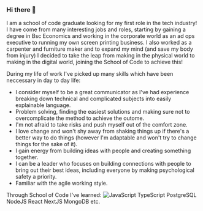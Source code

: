 ### Hi there 👋

I am a school of code graduate looking for my first role in the tech industry! I have come from many interesting jobs and roles, starting by gaining a degree in Bsc Economics and working in the corporate world as an ad ops executive to running my own screen printing business. I also worked as a carpenter and furniture maker and to expand my mind (and save my body from injury) I decided to take the leap from making in the physical world to making in the digital world, joining the School of Code to achieve this! 

During my life of work I've picked up many skills which have been neccessary in day to day life: 
- I consider myself to be a great communicator as I've had experience breaking down technical and complicated subjects into easily explainable language. 
- Problem solving, finding the easiest solutions and making sure not to overcomplicate the method to achieve the outome.
- I'm not afraid to take risks and push myself out of the comfort zone.
- I love change and won't shy away from shaking things up if there's a better way to do things (however I'm adaptable and won't try to change things for the sake of it).
- I gain energy from building ideas with people and creating something together.
- I can be a leader who focuses on building connections with people to bring out their best ideas, including everyone by making psychological safety a priority. 
- Familiar with the agile working style.

Through School of Code I've learned:
![JavaScript](https://img.shields.io/badge/javascript-%23323330.svg?style=for-the-badge&logo=javascript&logoColor=%23F7DF1E)
TypeScript
PostgreSQL
NodeJS
React
NextJS
MongoDB etc.

<!--
**remiyeku/remiyeku** is a ✨ _special_ ✨ repository because its `README.md` (this file) appears on your GitHub profile.

Here are some ideas to get you started:

- 🔭 I’m currently working on ...
- 🌱 I’m currently learning ...
- 👯 I’m looking to collaborate on ...
- 🤔 I’m looking for help with ...
- 💬 Ask me about ...
- 📫 How to reach me: ...
- 😄 Pronouns: ...
- ⚡ Fun fact: ...
-->
